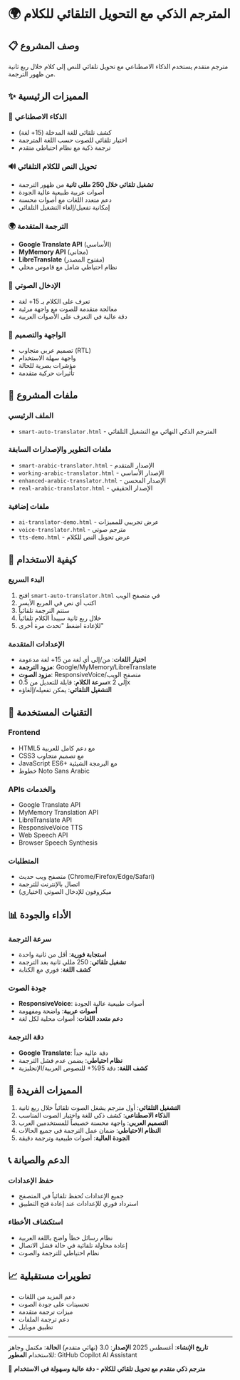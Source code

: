# 🌍 المترجم الذكي مع التحويل التلقائي للكلام

## 📋 وصف المشروع
مترجم متقدم يستخدم الذكاء الاصطناعي مع تحويل تلقائي للنص إلى كلام خلال ربع ثانية من ظهور الترجمة.

## ✨ المميزات الرئيسية

### 🧠 الذكاء الاصطناعي
- كشف تلقائي للغة المدخلة (15+ لغة)
- اختيار تلقائي للصوت حسب اللغة المترجمة
- ترجمة ذكية مع نظام احتياطي متقدم

### 🔊 تحويل النص للكلام التلقائي
- **تشغيل تلقائي خلال 250 مللي ثانية** من ظهور الترجمة
- أصوات عربية طبيعية عالية الجودة
- دعم متعدد اللغات مع أصوات محسنة
- إمكانية تفعيل/إلغاء التشغيل التلقائي

### 🌍 الترجمة المتقدمة
- **Google Translate API** (الأساسي)
- **MyMemory API** (مجاني)
- **LibreTranslate** (مفتوح المصدر)
- نظام احتياطي شامل مع قاموس محلي

### 🎤 الإدخال الصوتي
- تعرف على الكلام بـ 15+ لغة
- معالجة متقدمة للصوت مع واجهة مرئية
- دقة عالية في التعرف على الأصوات العربية

### 🎨 الواجهة والتصميم
- تصميم عربي متجاوب (RTL)
- واجهة سهلة الاستخدام
- مؤشرات بصرية للحالة
- تأثيرات حركية متقدمة

## 📁 ملفات المشروع

### الملف الرئيسي
- `smart-auto-translator.html` - المترجم الذكي النهائي مع التشغيل التلقائي

### ملفات التطوير والإصدارات السابقة
- `smart-arabic-translator.html` - الإصدار المتقدم
- `working-arabic-translator.html` - الإصدار الأساسي
- `enhanced-arabic-translator.html` - الإصدار المحسن
- `real-arabic-translator.html` - الإصدار الحقيقي

### ملفات إضافية
- `ai-translator-demo.html` - عرض تجريبي للمميزات
- `voice-translator.html` - مترجم صوتي
- `tts-demo.html` - عرض تحويل النص للكلام

## 🚀 كيفية الاستخدام

### البدء السريع
1. افتح `smart-auto-translator.html` في متصفح الويب
2. اكتب أي نص في المربع الأيسر
3. ستتم الترجمة تلقائياً
4. خلال ربع ثانية سيبدأ الكلام تلقائياً
5. للإعادة اضغط "تحدث مرة أخرى"

### الإعدادات المتقدمة
- **اختيار اللغات**: من/إلى أي لغة من 15+ لغة مدعومة
- **مزود الترجمة**: Google/MyMemory/LibreTranslate
- **مزود الصوت**: ResponsiveVoice/متصفح الويب
- **سرعة الكلام**: قابلة للتعديل من 0.5x إلى 2x
- **التشغيل التلقائي**: يمكن تفعيله/إلغاؤه

## 🔧 التقنيات المستخدمة

### Frontend
- HTML5 مع دعم كامل للعربية
- CSS3 مع تصميم متجاوب
- JavaScript ES6+ مع البرمجة الشيئية
- خطوط Noto Sans Arabic

### APIs والخدمات
- Google Translate API
- MyMemory Translation API
- LibreTranslate API
- ResponsiveVoice TTS
- Web Speech API
- Browser Speech Synthesis

### المتطلبات
- متصفح ويب حديث (Chrome/Firefox/Edge/Safari)
- اتصال بالإنترنت للترجمة
- ميكروفون للإدخال الصوتي (اختياري)

## 📊 الأداء والجودة

### سرعة الترجمة
- **استجابة فورية**: أقل من ثانية واحدة
- **تشغيل تلقائي**: 250 مللي ثانية بعد الترجمة
- **كشف اللغة**: فوري مع الكتابة

### جودة الصوت
- **ResponsiveVoice**: أصوات طبيعية عالية الجودة
- **أصوات عربية**: واضحة ومفهومة
- **دعم متعدد اللغات**: أصوات محلية لكل لغة

### دقة الترجمة
- **Google Translate**: دقة عالية جداً
- **نظام احتياطي**: يضمن عدم فشل الترجمة
- **كشف اللغة**: دقة 95%+ للنصوص العربية/الإنجليزية

## 🌟 المميزات الفريدة

1. **التشغيل التلقائي**: أول مترجم يشغل الصوت تلقائياً خلال ربع ثانية
2. **الذكاء الاصطناعي**: كشف ذكي للغة واختيار الصوت المناسب
3. **التصميم العربي**: واجهة محسنة خصيصاً للمستخدمين العرب
4. **النظام الاحتياطي**: ضمان عمل الترجمة في جميع الحالات
5. **الجودة العالية**: أصوات طبيعية وترجمة دقيقة

## 📞 الدعم والصيانة

### حفظ الإعدادات
- جميع الإعدادات تُحفظ تلقائياً في المتصفح
- استرداد فوري للإعدادات عند إعادة فتح التطبيق

### استكشاف الأخطاء
- نظام رسائل خطأ واضح باللغة العربية
- إعادة محاولة تلقائية في حالة فشل الاتصال
- نظام احتياطي للترجمة والصوت

## 📈 تطويرات مستقبلية

- دعم المزيد من اللغات
- تحسينات على جودة الصوت
- ميزات ترجمة متقدمة
- دعم ترجمة الملفات
- تطبيق موبايل

---

**تاريخ الإنشاء**: أغسطس 2025
**الإصدار**: 3.0 (نهائي متقدم)
**الحالة**: مكتمل وجاهز للاستخدام
**المطور**: GitHub Copilot AI Assistant

🌟 **مترجم ذكي متقدم مع تحويل تلقائي للكلام - دقة عالية وسهولة في الاستخدام**
